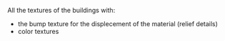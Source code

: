 All the textures of the buildings with:
 - the bump texture for the displecement of the material (relief details)
 - color textures
